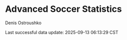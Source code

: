 # Advanced Soccer Statistics
Denis Ostroushko

<!-- gfm -->

Last successful data update: 2025-09-13 06:13:29 CST
